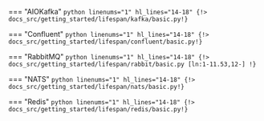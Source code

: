 === "AIOKafka"
    ```python linenums="1" hl_lines="14-18"
    {!> docs_src/getting_started/lifespan/kafka/basic.py!}
    ```

=== "Confluent"
    ```python linenums="1" hl_lines="14-18"
    {!> docs_src/getting_started/lifespan/confluent/basic.py!}
    ```

=== "RabbitMQ"
    ```python linenums="1" hl_lines="14-18"
    {!> docs_src/getting_started/lifespan/rabbit/basic.py [ln:1-11.53,12-] !}
    ```

=== "NATS"
    ```python linenums="1" hl_lines="14-18"
    {!> docs_src/getting_started/lifespan/nats/basic.py!}
    ```

=== "Redis"
    ```python linenums="1" hl_lines="14-18"
    {!> docs_src/getting_started/lifespan/redis/basic.py!}
    ```
